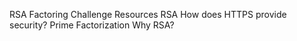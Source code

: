 RSA Factoring Challenge
Resources
RSA
How does HTTPS provide security?
Prime Factorization
Why RSA?
